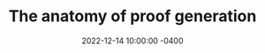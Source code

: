 ---
layout: post
title:  "The anatomy of proof generation"
date:   2022-12-14 10:00:00 -0400
external_url: https://scroll.io/blog/proofGeneration
external_site: Scroll
external_site_logo_path: /assets/images/misc/scroll.svg
---